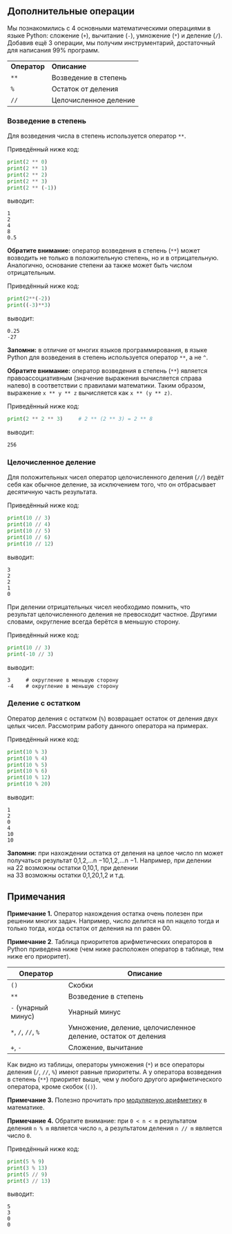 ## Дополнительные операции

Мы познакомились с 4 основными математическими операциями в языке Python: сложение (`+`), вычитание (`-`), умножение (`*`) и деление (`/`). Добавив ещё 3 операции, мы получим инструментарий, достаточный для написания 99% программ.

|   |   |
|---|---|
|**Оператор**|**Описание**|
|`**`|Возведение в степень|
|`%`|Остаток от деления|
|`//`|Целочисленное деление|

### Возведение в степень

Для возведения числа в степень используется оператор `**`.

Приведённый ниже код:

```python
print(2 ** 0)
print(2 ** 1)
print(2 ** 2)
print(2 ** 3)
print(2 ** (-1))
```

выводит:

```no-highlight
1
2
4
8
0.5
```

**Обратите внимание:** оператор возведения в степень (`**`) может возводить не только в положительную степень, но и в отрицательную. Аналогично, основание степени aa также может быть числом отрицательным.

Приведённый ниже код:

```python
print(2**(-2))
print((-3)**3)
```

выводит:

```no-highlight
0.25
-27
```

**Запомни:** в отличие от многих языков программирования, в языке Python для возведения в степень используется оператор `**`, а не `^`.

**Обратите внимание:** оператор возведения в степень (`**`) является правоассоциативным (значение выражения вычисляется справа налево) в соответствии с правилами математики. Таким образом, выражение `x ** y ** z` вычисляется как `x ** (y ** z)`.

Приведённый ниже код:

```python
print(2 ** 2 ** 3)     # 2 ** (2 ** 3) = 2 ** 8
```

выводит:

```no-highlight
256
```
### Целочисленное деление

Для положительных чисел оператор целочисленного деления (`//`) ведёт себя как обычное деление, за исключением того, что он отбрасывает десятичную часть результата.

Приведённый ниже код:

```python
print(10 // 3)
print(10 // 4)
print(10 // 5)
print(10 // 6)
print(10 // 12)
```

выводит:

```no-highlight
3
2
2
1
0
```

При делении отрицательных чисел необходимо помнить, что результат целочисленного деления не превосходит частное. Другими словами, округление всегда берётся в меньшую сторону.

Приведённый ниже код:

```python
print(10 // 3)
print(-10 // 3)
```

выводит:

```no-highlight
3     # округление в меньшую сторону
-4    # округление в меньшую сторону
```

### Деление с остатком

Оператор деления с остатком (`%`) возвращает остаток от деления двух целых чисел. Рассмотрим работу данного оператора на примерах.

Приведённый ниже код:

```python
print(10 % 3)
print(10 % 4)
print(10 % 5)
print(10 % 6)
print(10 % 12)
print(10 % 20)
```

выводит:

```no-highlight
1
2
0
4 
10
10
```

**Запомни:** при нахождении остатка от деления на целое число nn может получаться результат 0,1,2,…n −10,1,2,…n −1. Например, при делении на 22 возможны остатки 0,10,1, при делении на 33 возможны остатки 0,1,20,1,2 и т.д.
## Примечания

**Примечание 1.** Оператор нахождения остатка очень полезен при решении многих задач. Например, число делится на nn нацело тогда и только тогда, когда остаток от деления на nn равен 00.

**Примечание 2**. Таблица приоритетов арифметических операторов в Python приведена ниже (чем ниже расположен оператор в таблице, тем ниже его приоритет).

|Оператор|Описание|
|---|---|
|`()`|Скобки|
|`**`|Возведение в степень|
|`-` (унарный минус)|Унарный минус|
|`*`, `/`, `//`, `%`|Умножение, деление, целочисленное деление, остаток от деления|
|`+`, `-`|Сложение, вычитание|

Как видно из таблицы, операторы умножения (`*`) и все операторы деления (`/`, `//`, `%`) имеют равные приоритеты. А у оператора возведения в степень (`**`) приоритет выше, чем у любого другого арифметического оператора, кроме скобок (`()`).

**Примечание 3.** Полезно прочитать про [модулярную арифметику](https://ru.wikipedia.org/wiki/%D0%A1%D1%80%D0%B0%D0%B2%D0%BD%D0%B5%D0%BD%D0%B8%D0%B5_%D0%BF%D0%BE_%D0%BC%D0%BE%D0%B4%D1%83%D0%BB%D1%8E) в математике.

**Примечание 4.** Обратите внимание: при `0 < n < m` результатом деления `n % m` является число `n`, а результатом деления `n // m` является число `0`.

Приведённый ниже код:

```python
print(5 % 9)
print(3 % 13)
print(5 // 9)
print(3 // 13)
```

выводит:

```no-highlight
5
3
0
0
```